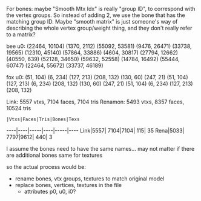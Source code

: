 For bones: maybe "Smooth Mtx Idx" is really "group ID", to correspond with the vertex groups. So instead of adding 2, we use the bone that has the matching group ID.
Maybe "smooth matrix" is just someone's way of describing the whole vertex group/weight thing, and they don't really refer to a matrix?

bee u0: (22464, 10104) (1370, 2112) (55092, 53581) (9476, 26471) (33738, 19565) (12310, 45140) (57864, 33886) (4604, 30817) (27794, 12662) (40550, 639) (52128, 34650) (59632, 52558) (14784, 16492) (55444, 60747) (22464, 55672) (33737, 46189)

fox u0: (51, 104) (6, 234) (127, 213) (208, 132) (130, 60) (247, 21) (51, 104) (127, 213) (6, 234) (208, 132) (130, 60) (247, 21) (51, 104) (6, 234) (127, 213) (208, 132)

Link:     5557 vtxs,  7104 faces,   7104 tris
Renamon:  5493 vtxs,  8357 faces,  10524 tris

    |Vtxs|Faces|Tris|Bones|Texs
----|----|-----|----|-----|----
Link|5557| 7104|7104|  115|  35
Rena|5033| 7797|9612|  440|   3

I assume the bones need to have the same names...
may not matter if there are additional bones
same for textures

so the actual process would be:
- rename bones, vtx groups, textures to match original model
- replace bones, vertices, textures in the file
    - attributes p0, u0, i0?
